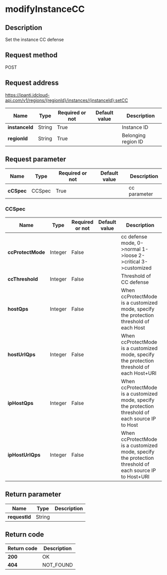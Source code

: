 # modifyInstanceCC


## Description
Set the instance CC defense

## Request method
POST

## Request address
https://ipanti.jdcloud-api.com/v1/regions/{regionId}/instances/{instanceId}:setCC

|Name|Type|Required or not|Default value|Description|
|---|---|---|---|---|
|**instanceId**|String|True||Instance ID|
|**regionId**|String|True||Belonging region ID|

## Request parameter
|Name|Type|Required or not|Default value|Description|
|---|---|---|---|---|
|**cCSpec**|CCSpec|True||cc parameter|

### <a name="CCSpec">CCSpec</a>
|Name|Type|Required or not|Default value|Description|
|---|---|---|---|---|
|**ccProtectMode**|Integer|False||cc defense mode, 0->normal  1->loose  2->critical  3->customized|
|**ccThreshold**|Integer|False||Threshold of CC defense|
|**hostQps**|Integer|False||When ccProtectMode is a customized mode, specify the protection threshold of each Host|
|**hostUrlQps**|Integer|False||When ccProtectMode is a customized mode, specify the protection threshold of each Host+URI|
|**ipHostQps**|Integer|False||When ccProtectMode is a customized mode, specify the protection threshold of each source IP to Host|
|**ipHostUrlQps**|Integer|False||When ccProtectMode is a customized mode, specify the protection threshold of each source IP to Host+URI|

## Return parameter
|Name|Type|Description|
|---|---|---|
|**requestId**|String||



## Return code
|Return code|Description|
|---|---|
|**200**|OK|
|**404**|NOT_FOUND|
